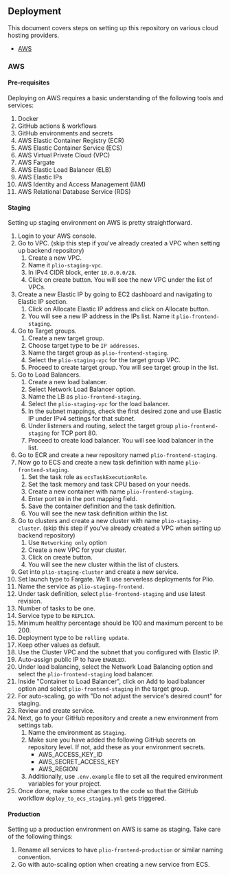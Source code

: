 ## Deployment
This document covers steps on setting up this repository on various cloud hosting providers.

  - [AWS](#aws)

### AWS

#### Pre-requisites
Deploying on AWS requires a basic understanding of the following tools and services:
1. Docker
2. GitHub actions & workflows
3. GitHub environments and secrets
4. AWS Elastic Container Registry (ECR)
5. AWS Elastic Container Service (ECS)
6. AWS Virtual Private Cloud (VPC)
7. AWS Fargate
8. AWS Elastic Load Balancer (ELB)
9. AWS Elastic IPs
10. AWS Identity and Access Management (IAM)
11. AWS Relational Database Service (RDS)

#### Staging
Setting up staging environment on AWS is pretty straightforward.
1. Login to your AWS console.
2. Go to VPC. (skip this step if you've already created a VPC when setting up backend repository)
   1. Create a new VPC.
   2. Name it `plio-staging-vpc`.
   3. In IPv4 CIDR block, enter `10.0.0.0/28`.
   4. Click on create button. You will see the new VPC under the list of VPCs.
3. Create a new Elastic IP by going to EC2 dashboard and navigating to Elastic IP section.
   1. Click on Allocate Elastic IP address and click on Allocate button.
   2. You will see a new IP address in the IPs list. Name it `plio-frontend-staging`.
4. Go to Target groups.
   1. Create a new target group.
   2. Choose target type to be `IP addresses`.
   3. Name the target group as `plio-frontend-staging`.
   4. Select the `plio-staging-vpc` for the target group VPC.
   5. Proceed to create target group. You will see target group in the list.
5. Go to Load Balancers.
   1. Create a new load balancer.
   2. Select Network Load Balancer option.
   3. Name the LB as `plio-frontend-staging`.
   4. Select the `plio-staging-vpc` for the load balancer.
   5. In the subnet mappings, check the first desired zone and use Elastic IP under IPv4 settings for that subnet.
   6. Under listeners and routing, select the target group `plio-frontend-staging` for TCP port 80.
   7. Proceed to create load balancer. You will see load balancer in the list.
6. Go to ECR and create a new repository named `plio-frontend-staging`.
7. Now go to ECS and create a new task definition with name `plio-frontend-staging`.
   1. Set the task role as `ecsTaskExecutionRole`.
   2. Set the task memory and task CPU based on your needs.
   3. Create a new container with name `plio-frontend-staging`.
   4. Enter port `80` in the port mapping field.
   5. Save the container definition and the task definition.
   6. You will see the new task definition within the list.
8. Go to clusters and create a new cluster with name `plio-staging-cluster`. (skip this step if you've already created a VPC when setting up backend repository)
   1. Use `Networking only` option
   2. Create a new VPC for your cluster.
   3. Click on create button.
   4. You will see the new cluster within the list of clusters.
9.  Get into `plio-staging-cluster` and create a new service.
   5. Set launch type to Fargate. We'll use serverless deployments for Plio.
   6. Name the service as `plio-staging-frontend`.
   7. Under task definition, select `plio-frontend-staging` and use latest revision.
   8. Number of tasks to be one.
   9. Service type to be `REPLICA`.
   10. Minimum healthy percentage should be 100 and maximum percent to be 200.
   11. Deployment type to be `rolling update`.
   12. Keep other values as default.
   13. Use the Cluster VPC and the subnet that you configured with Elastic IP.
   14. Auto-assign public IP to have `ENABLED`.
   15. Under load balancing, select the Network Load Balancing option and select the `plio-frontend-staging` load balancer.
   16. Inside "Container to Load Balancer", click on Add to load balancer option and select `plio-frontend-staging` in the target group.
   17. For auto-scaling, go with "Do not adjust the service's desired count" for staging.
   18. Review and create service.
10. Next, go to your GitHub repository and create a new environment from settings tab.
    1. Name the environment as `Staging`.
    2. Make sure you have added the following GitHub secrets on repository level. If not, add these as your environment secrets.
       - AWS_ACCESS_KEY_ID
       - AWS_SECRET_ACCESS_KEY
       - AWS_REGION
    3. Additionally, use `.env.example` file to set all the required environment variables for your project.
11. Once done, make some changes to the code so that the GitHub workflow `deploy_to_ecs_staging.yml` gets triggered.


#### Production
Setting up a production environment on AWS is same as staging. Take care of the following things:
1. Rename all services to have `plio-frontend-production` or similar naming convention.
2. Go with auto-scaling option when creating a new service from ECS.
